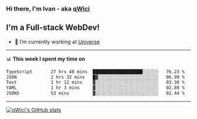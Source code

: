 ### Hi there, I'm Ivan - aka [qWici][website]

## I'm a Full-stack WebDev!
- 🔭 I’m currently working at [Universe][universe]

---

📊 **This week I spent my time on**
<!--START_SECTION:waka-->

```txt
TypeScript       27 hrs 48 mins  ███████████████████░░░░░░   76.23 %
JSON             2 hrs 32 mins   █▓░░░░░░░░░░░░░░░░░░░░░░░   06.99 %
Text             1 hr 12 mins    ▓░░░░░░░░░░░░░░░░░░░░░░░░   03.30 %
YAML             1 hr 3 mins     ▓░░░░░░░░░░░░░░░░░░░░░░░░   02.89 %
JSON5            53 mins         ▓░░░░░░░░░░░░░░░░░░░░░░░░   02.44 %
```

<!--END_SECTION:waka-->

---

[![qWici's GitHub stats](https://github-readme-stats.vercel.app/api?username=qWici)](https://github.com/qWici/github-readme-stats)

[website]: https://devkucher.com
[twitter]: https://twitter.com/KucherDev
[linkedin]: https://www.linkedin.com/in/ivankucher
[universe]: https://universeapps.limited
